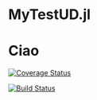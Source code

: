 # MyTestUD.jl

Ciao
=======

[![Coverage Status](https://coveralls.io/repos/github/piebat/MyTestUD.jl/badge.svg?branch=master)](https://coveralls.io/github/piebat/MyTestUD.jl?branch=master)

[![Build Status](https://travis-ci.org/piebat/MyTestUD.jl.svg?branch=master)](https://travis-ci.org/piebat/MyTestUD.jl)
